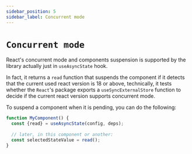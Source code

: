```yaml
---
sidebar_position: 5
sidebar_label: Concurrent mode
---
```


# `Concurrent mode`

React's concurrent mode and components suspension is supported by the library actually just in `useAsyncState` hook.

In fact, it returns a `read` function that suspends the component if it detects that the current used react version is 18 or above,
technically, it tests whether the `React`'s package exports a `useSyncExternalStore` function to decide if the current
react version supports concurrent mode.

To suspend a component when it is pending, you can do the following:

```javascript
function MyComponent() {
  const {read} = useAsyncState(config, deps);
  
  // later, in this component or another:
  const selectedStateValue = read();
}
```
